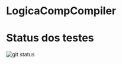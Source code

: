 # LogicaCompCompiler
# Status dos testes
![git status](http://3.129.230.99/svg/thiagohpr/LogicaCompCompiler/)
